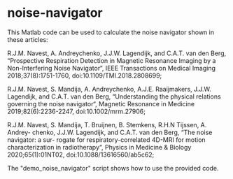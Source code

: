# noise-navigator
This Matlab code can be used to calculate the noise navigator shown in these articles:

R.J.M. Navest, A. Andreychenko, J.J.W. Lagendijk, and C.A.T. van den Berg, “Prospective
Respiration Detection in Magnetic Resonance Imaging by a Non-Interfering
Noise Navigator“, IEEE Transactions on Medical Imaging 2018;37(8):1751-1760,
doi:10.1109/TMI.2018.2808699;

R.J.M. Navest, S. Mandija, A. Andreychenko, A.J.E. Raaijmakers, J.J.W. Lagendijk,
and C.A.T. van den Berg, “Understanding the physical relations governing
the noise navigator“, Magnetic Resonance in Medicine 2019;82(6):2236-2247,
doi:10.1002/mrm.27906;

R.J.M. Navest, S. Mandija, T. Bruijnen, B. Stemkens, R.H.N Tijssen, A. Andrey-
chenko, J.J.W. Lagendijk, and C.A.T. van den Berg, “The noise navigator: a sur-
rogate for respiratory-correlated 4D-MRI for motion characterization in
radiotherapy“, Physics in Medicine & Biology 2020;65(1):01NT02, doi:10.1088/13616560/ab5c62;

The "demo_noise_navigator" script shows how to use the provided code.
